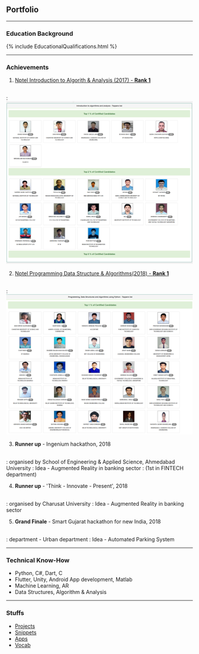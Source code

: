 ## Portfolio

---

### Education Background

{% include EducationalQualifications.html %}
<!-- [Click Here to View Educational Details](/layouts/EducationalQualifications.html) -->
---

### Achievements

1. [Nptel Introduction to Algorith & Analysis (2017) - **Rank 1**](https://nptel.ac.in/noc/courses/noc17/SEM2/noc17-cs20/)
<br>
: <img src="images/IAA.png?raw=true"/>

2. [Nptel Programming Data Structure & Algorithms(2018) - **Rank 1**](https://nptel.ac.in/noc/courses/noc18/SEM2/noc18-cs34/)
<br>
: <img src="images/PDSA.png?raw=true"/>

3. **Runner up** - Ingenium hackathon, 2018
<br>
: organised by School of Engineering & Applied Science, Ahmedabad University
: Idea - Augmented Reality in banking sector
: (1st in FINTECH department)

4. **Runner up** - 'Think - Innovate - Present', 2018
<br>
: organised by Charusat University
: Idea - Augmented Reality in banking sector

5. **Grand Finale** - Smart Gujarat hackathon for new India, 2018
<br>
: department - Urban department
: Idea - Automated Parking System

---

### Technical Know-How

* Python,  C#,  Dart,  C
* Flutter,  Unity,  Android App development,  Matlab
* Machine Learning,  AR
* Data Structures,  Algorithm & Analysis

---

### Stuffs

- [Projects](/pages/college_projects.md)
- [Snippets](https://gist.github.com/nvshah)
- [Apps](/pages/apps.md)
- [Vocab](/pages/words_1.md)